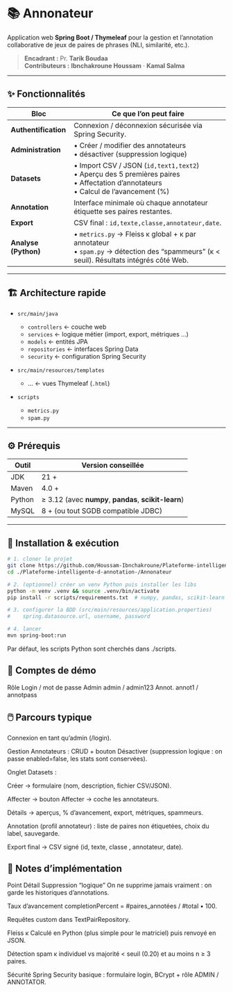 # 📚 Annonateur

Application web **Spring Boot / Thymeleaf** pour la gestion et l’annotation collaborative de jeux de paires de phrases (NLI, similarité, etc.).

> **Encadrant :** Pr. **Tarik Boudaa**  
> **Contributeurs :** **Ibnchakroune Houssam** · **Kamal Salma**

---

## ✨ Fonctionnalités

| Bloc | Ce que l’on peut faire |
|------|------------------------|
| **Authentification** | Connexion / déconnexion sécurisée via Spring Security. |
| **Administration** | • Créer / modifier des annotateurs <br> • désactiver (suppression logique) |
| **Datasets** | • Import CSV / JSON (`id,text1,text2`) <br> • Aperçu des 5 premières paires <br> • Affectation d’annotateurs <br> • Calcul de l’avancement (%) |
| **Annotation** | Interface minimale où chaque annotateur étiquette ses paires restantes. |
| **Export** | CSV final : `id,texte,classe,annotateur,date`. |
| **Analyse (Python)** | • `metrics.py` → Fleiss κ global + κ par annotateur <br> • `spam.py` → détection des “spammeurs” (κ \< seuil). Résultats intégrés côté Web. |

---

## 🏗️ Architecture rapide

- `src/main/java`
  - `controllers`     ← couche web
  - `services`        ← logique métier (import, export, métriques …)
  - `models`          ← entités JPA
  - `repositories`    ← interfaces Spring Data
  - `security`        ← configuration Spring Security

- `src/main/resources/templates`
  - …                ← vues Thymeleaf (`.html`)

- `scripts`
  - `metrics.py`
  - `spam.py`


---

## ⚙️ Prérequis

| Outil | Version conseillée |
|-------|--------------------|
| JDK   | 21 + |
| Maven | 4.0 + |
| Python| ≥ 3.12 (avec **numpy**, **pandas**, **scikit-learn**) |
| MySQL | 8 + (ou tout SGDB compatible JDBC) |

---

## 🚀 Installation & exécution

```bash
# 1. cloner le projet
git clone https://github.com/Houssam-Ibnchakroune/Plateforme-intelligente-d-annotation-.git
cd ./Plateforme-intelligente-d-annotation-/Annonateur

# 2. (optionnel) créer un venv Python puis installer les libs
python -m venv .venv && source .venv/bin/activate
pip install -r scripts/requirements.txt  # numpy, pandas, scikit-learn

# 3. configurer la BDD (src/main/resources/application.properties)
#    spring.datasource.url, username, password

# 4. lancer
mvn spring-boot:run
```
Par défaut, les scripts Python sont cherchés dans ./scripts.

## 🔑 Comptes de démo
Rôle	Login / mot de passe
Admin	admin / admin123
Annot.	annot1 / annotpass



## 🖱️ Parcours typique
Connexion en tant qu’admin (/login).

Gestion Annotateurs : CRUD + bouton Désactiver (suppression logique : on passe enabled=false, les stats sont conservées).

Onglet Datasets :

Créer → formulaire (nom, description, fichier CSV/JSON).

Affecter → bouton Affecter → coche les annotateurs.

Détails → aperçus, % d’avancement, export, métriques, spammeurs.

Annotation (profil annotateur) : liste de paires non étiquetées, choix du label, sauvegarde.

Export final → CSV signé (id, texte, classe , annotateur, date).

## 📝 Notes d’implémentation
Point	Détail
Suppression “logique”	On ne supprime jamais vraiment : on garde les historiques d’annotations.

Taux d’avancement	completionPercent = #paires_annotées / #total • 100.

Requêtes custom dans TextPairRepository.

Fleiss κ	Calculé en Python (plus simple pour le matriciel) puis renvoyé en JSON.

Détection spam	κ individuel vs majorité < seuil (0.20) et au moins n ≥ 3 paires.

Sécurité	Spring Security basique : formulaire login, BCrypt + rôle ADMIN / ANNOTATOR.
